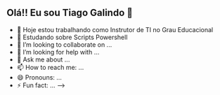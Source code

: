 ## Olá!! Eu sou Tiago Galindo 👋
- 🔭 Hoje estou trabalhando como Instrutor de TI no Grau Educacional
- 🌱 Estudando sobre Scripts Powershell
- 👯 I’m looking to collaborate on ...
- 🤔 I’m looking for help with ...
- 💬 Ask me about ...
- 📫 How to reach me: ...
- 😄 Pronouns: ...
- ⚡ Fun fact: ...
-->
